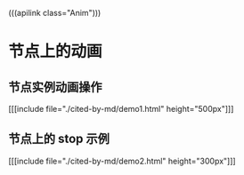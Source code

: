 (((apilink class="Anim")))

# 节点上的动画

## 节点实例动画操作

[[[include file="./cited-by-md/demo1.html" height="500px"]]]

## 节点上的 stop 示例

[[[include file="./cited-by-md/demo2.html" height="300px"]]]
